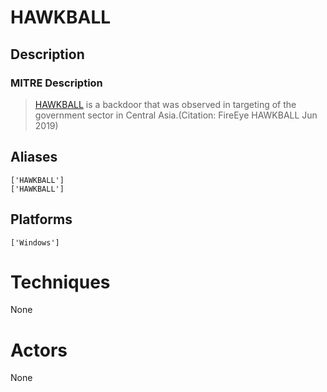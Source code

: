 
# HAWKBALL

## Description

### MITRE Description

> [HAWKBALL](https://attack.mitre.org/software/S0391) is a backdoor that was observed in targeting of the government sector in Central Asia.(Citation: FireEye HAWKBALL Jun 2019)

## Aliases

```
['HAWKBALL']
['HAWKBALL']
```

## Platforms

```
['Windows']
```

# Techniques

None

# Actors

None
